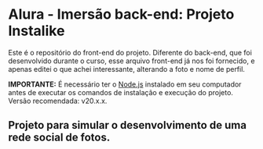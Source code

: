 # Alura - Imersão back-end: Projeto Instalike

Este é o repositório do front-end do projeto. Diferente do back-end, que foi desenvolvido durante o curso, esse arquivo front-end já nos foi fornecido, e apenas editei o que achei interessante, alterando a foto e nome de perfil.

**IMPORTANTE:** É necessário ter o [Node.js](https://nodejs.org/) instalado em seu computador antes de executar os comandos de instalação e execução do projeto. Versão recomendada: v20.x.x.

## Projeto para simular o desenvolvimento de uma rede social de fotos.
